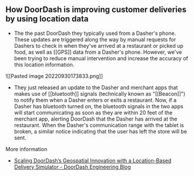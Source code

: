 ## How DoorDash is improving customer deliveries by using location data 
- The the past DoorDash they typically used from a Dasher's phone. These updates are triggered along the way by manual requests for Dashers to check in when they've arrived at a restaurant or picked up food, as well as [[GPS]] data from a Dasher's phone. However, we've been trying to reduce manual intervention and increase the accuracy of this location information.

![[Pasted image 20220930173833.png]]

- They just released an update to the Dasher and merchant apps that makes use of [[bluetooth]] signals (technically known as "[[Beacon]]") to notify them when a Dasher enters or exits a restaurant. Now, if a Dasher has bluetooth turned on, the bluetooth signals in the two apps will start communicating as soon as they are within 20 feet of the merchant app, alerting DoorDash that the Dasher has arrived at the restaurant. When the Dasher's communication range with the tablet is broken, a similar notice indicating that the user has left the store will be sent.


More information
- [Scaling DoorDash’s Geospatial Innovation with a Location-Based Delivery Simulator - DoorDash Engineering Blog](https://doordash.engineering/2020/08/12/scaling-geospatial-innovation-with-a-location-simulator/)

